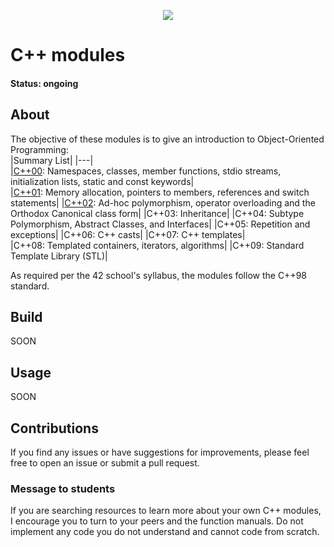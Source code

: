 <p align="center">
	<img src="https://img.shields.io/github/last-commit/marianaobmorais/cpp?color=%2312bab9&style=flat-square"/>
</p>

# C++ modules

#### Status: ongoing

## About

The objective of these modules is to give an introduction to Object-Oriented Programming:  
|Summary List|
|---|  
|[C++00](https://github.com/marianaobmorais/cpp/tree/main/cpp00): Namespaces, classes, member functions, stdio streams, initialization lists, static and const keywords|  
|[C++01](https://github.com/marianaobmorais/cpp/tree/main/cpp01): Memory allocation, pointers to members, references and switch statements|
|[C++02](https://github.com/marianaobmorais/cpp/tree/main/cpp02): Ad-hoc polymorphism, operator overloading and the Orthodox Canonical class form|
|C++03: Inheritance|
|C++04: Subtype Polymorphism, Abstract Classes, and Interfaces|
|C++05: Repetition and exceptions|
|C++06: C++ casts|
|C++07: C++ templates|  
|C++08: Templated containers, iterators, algorithms|
|C++09: Standard Template Library (STL)|

As required per the 42 school's syllabus, the modules follow the C++98 standard.

## Build

SOON

## Usage

SOON

## Contributions

If you find any issues or have suggestions for improvements, please feel free to open an issue or submit a pull request.

### Message to students

If you are searching resources to learn more about your own C++ modules, I encourage you to turn to your peers and the function manuals. Do not implement any code you do not understand and cannot code from scratch.

